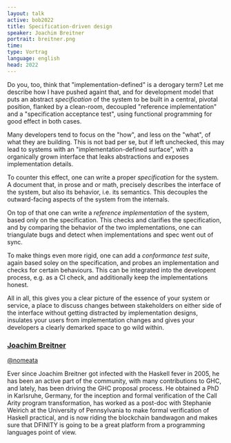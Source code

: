 ```yaml
---
layout: talk
active: bob2022
title: Specification-driven design
speaker: Joachim Breitner
portrait: breitner.png
time: 
type: Vortrag
language: english
head: 2022
---
```


Do you, too, think that "implementation-defined" is a derogary term?
Let me describe how I have pushed againt that, and for development
model that puts an abstract _specification_ of the system to be built
in a central, pivotal position, flanked by a clean-room, decoupled
"reference implementation" and a "specification acceptance test",
using functional programming for good effect in both cases.

Many developers tend to focus on the "how", and less on the "what", of
what they are building. This is not bad per se, but if left unchecked,
this may lead to systems with an "implementation-defined surface",
with a organically grown interface that leaks abstractions and exposes
implementation details.

To counter this effect, one can write a proper _specification_ for the
system. A document that, in prose and or math, precisely describes the
interface of the system, but also its behavior, i.e. its
semantics. This decouples the outward-facing aspects of the system
from the internals.

On top of that one can write a _reference implementation_ of the
system, based only on the specification. This checks and clarifies the
specification, and by comparing the behavior of the two
implementations, one can triangulate bugs and detect when
implementations and spec went out of sync.

To make things even more rigid, one can add a _conformance test
suite_, again based soley on the specification, and probes an
implementation and checks for certain behaviours. This can be
integrated into the developent process, e.g. as a CI check, and
additionally keep the implementations honest.

All in all, this gives you a clear picture of the essence of your
system or service, a place to discuss changes between stakeholders on
either side of the interface without getting distracted by
implementation designs, insulates your users from implementation
changes and gives your developers a clearly demarked space to go wild
within.

### [Joachim Breitner](https://joachim-breitner.de/)

[@nomeata](http://www.twitter.com/nomeata)

Ever since Joachim Breitner got infected with the Haskell fever in
2005, he has been an active part of the community, with many
contributions to GHC, and lately, has been driving the GHC proposal
process. He obtained a PhD in Karlsruhe, Germany, for the inception
and formal verification of the Call Arity program transformation, has
worked as a post-doc with Stephanie Weirich at the University of
Pennsylvania to make formal verification of Haskell practical, and is
now riding the blockchain bandwagon and makes sure that DFINITY is
going to be a great platform from a programming languages point of
view.
